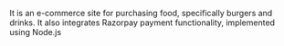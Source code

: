It is an e-commerce site for purchasing food, specifically burgers and drinks. It also integrates Razorpay payment functionality, implemented using Node.js
